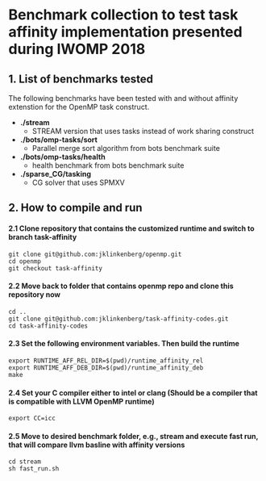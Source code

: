 # Benchmark collection to test task affinity implementation presented during IWOMP 2018

## 1. List of benchmarks tested
The following benchmarks have been tested with and without affinity extenstion for the OpenMP task construct.

* **./stream**                  
    - STREAM version that uses tasks instead of work sharing construct
* **./bots/omp-tasks/sort**     
    - Parallel merge sort algorithm from bots benchmark suite
* **./bots/omp-tasks/health**   
    - health benchmark from bots benchmark suite
* **./sparse_CG/tasking**       
    - CG solver that uses SPMXV

## 2. How to compile and run

#### 2.1 Clone repository that contains the customized runtime and switch to branch **task-affinity**  
```
git clone git@github.com:jklinkenberg/openmp.git
cd openmp  
git checkout task-affinity  
```

#### 2.2 Move back to folder that contains **openmp** repo and clone this repository now  
```
cd ..
git clone git@github.com:jklinkenberg/task-affinity-codes.git
cd task-affinity-codes
```

#### 2.3 Set the following environment variables. Then build the runtime  
```
export RUNTIME_AFF_REL_DIR=$(pwd)/runtime_affinity_rel
export RUNTIME_AFF_DEB_DIR=$(pwd)/runtime_affinity_deb
make
```

#### 2.4 Set your C compiler either to intel or clang (Should be a compiler that is compatible with LLVM OpenMP runtime)  
```
export CC=icc
```

#### 2.5 Move to desired benchmark folder, e.g., stream and execute fast run, that will compare llvm basline with affinity versions  
```
cd stream
sh fast_run.sh
```

